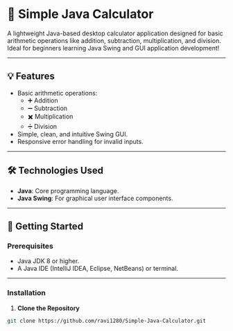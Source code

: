 # 🧮 Simple Java Calculator

A lightweight Java-based desktop calculator application designed for basic arithmetic operations like addition, subtraction, multiplication, and division. Ideal for beginners learning Java Swing and GUI application development!

---

## 💡 Features

- Basic arithmetic operations:
  - ➕ Addition
  - ➖ Subtraction
  - ✖️ Multiplication
  - ➗ Division
- Simple, clean, and intuitive Swing GUI.
- Responsive error handling for invalid inputs.

---

## 🛠️ Technologies Used

- **Java**: Core programming language.
- **Java Swing**: For graphical user interface components.

---

## 🚀 Getting Started

### Prerequisites

- Java JDK 8 or higher.
- A Java IDE (IntelliJ IDEA, Eclipse, NetBeans) or terminal.

---

### Installation

1. **Clone the Repository**

```bash
git clone https://github.com/ravi1280/Simple-Java-Calculator.git
